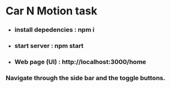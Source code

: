 # Car N Motion task

- ### install depedencies : **npm i**
- ### start server : **npm start**
- ### Web page (UI) : **http://localhost:3000/home**

### Navigate through the side bar and the toggle buttons.
